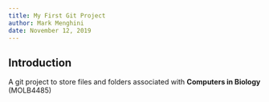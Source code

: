 ```yaml
---
title: My First Git Project
author: Mark Menghini
date: November 12, 2019
---
```


## Introduction

A git project to store files and folders associated with **Computers in Biology** (MOLB4485)







